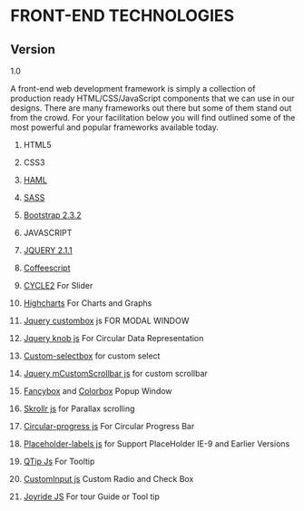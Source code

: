 FRONT-END TECHNOLOGIES
=========



Version
----

1.0


A front-end web development framework is simply a collection of production ready HTML/CSS/JavaScript components that we can use in our designs. There are many frameworks out there but some of them stand out from the crowd. For your facilitation below you will find outlined some of the most powerful and popular frameworks available today. 


1. HTML5

2. CSS3

3. [HAML][1]

4. [SASS][2]

5. [Bootstrap 2.3.2][20]

5. JAVASCRIPT

6. [JQUERY 2.1.1][3]

7. [Coffeescript][4]

8. [CYCLE2][5] For Slider

9. [Highcharts][6] For Charts and Graphs

10. [Jquery custombox][7] js FOR MODAL WINDOW

11. [Jquery knob js][8] For Circular Data Representation

12. [Custom-selectbox][9] for custom select

14. [Jquery mCustomScrollbar js][10] for custom scrollbar

15. [Fancybox][11] and [Colorbox][12] Popup Window

16. [Skrollr js][13] for Parallax scrolling 

17. [Circular-progress js][14] For Circular Progress Bar

18. [Placeholder-labels js][15] for Support PlaceHolder IE-9 and Earlier Versions

19. [QTip Js][16] For Tooltip

20. [CustomInput js][17] Custom Radio and Check Box

21. [Joyride JS][18] For tour Guide or Tool tip




[1]:http://haml.info/
[2]:http://sass-lang.com/
[3]:http://jquery.com/download/
[4]:http://coffeescript.org/
[5]:http://jquery.malsup.com/cycle2/
[6]:http://www.highcharts.com/
[7]:http://dixso.github.io/custombox/
[8]:http://anthonyterrien.com/knob/
[9]:http://gregfranko.com/jquery.selectBoxIt.js/
[10]:http://manos.malihu.gr/jquery-custom-content-scroller/
[11]:http://fancybox.net/
[12]:http://www.jacklmoore.com/colorbox/
[13]:http://prinzhorn.github.io/skrollr/
[14]:http://p.ar2oor.pl/cprogress/
[15]:https://github.com/mathiasbynens/jquery-placeholder
[16]:http://craigsworks.com/projects/qtip/
[17]:https://github.com/filamentgroup/jQuery-Custom-Input
[18]:http://zurb.com/playground/jquery-joyride-feature-tour-plugin

[20]:http://getbootstrap.com/2.3.2/




